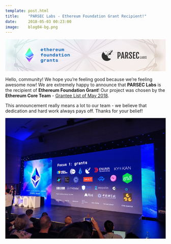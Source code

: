 ```yaml
---
template: post.html
title:    "PARSEC Labs - Ethereum Foundation Grant Recipient!"
date:     2018-05-03 00:23:00
image:    blog04-bg.png
---
```


<img src="/img/blog/blog04-banner.png">

Hello, community! We hope you’re feeling good because we’re feeling awesome now! We are extremely happy to announce that <b>PARSEC Labs</b> is the recipient of <b>Ethereum Foundation Grant</b>! Our project was chosen by the <b>Ethereum Core Team</b> - <a href="https://blog.ethereum.org/2018/05/02/announcing-may-2018-cohort-ef-grants/">Grantee List of May 2018</a>.

This announcement really means a lot to our team - we believe that dedication and hard work always pays off. Thanks for your belief!

<img src="/img/blog/blog04-01.png">